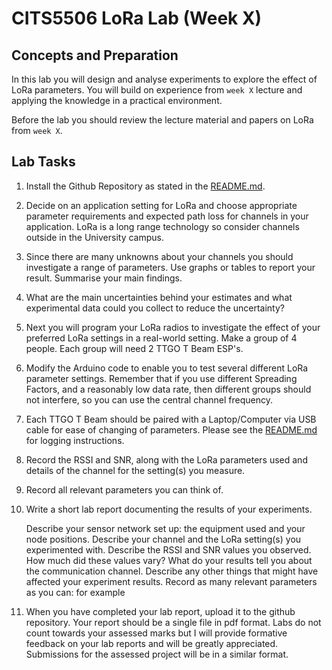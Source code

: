 # CITS5506 LoRa Lab (Week X)

## Concepts and Preparation
In this lab you will design and analyse experiments to explore the effect of LoRa parameters. You will build on experience from `week X` lecture and applying the knowledge in a practical environment.

Before the lab you should review the lecture material and papers on LoRa from `week X`.

## Lab Tasks
1. Install the Github Repository as stated in the [README.md](/README.md).

2. Decide on an application setting for LoRa and choose appropriate parameter requirements and expected path loss for channels in your application. LoRa is a long range technology so consider channels outside in the University campus.

3. Since there are many unknowns about your channels you should investigate a range of parameters. Use graphs or tables to report your result. Summarise your main findings.

4. What are the main uncertainties behind your estimates and what experimental data could you collect to reduce the uncertainty?

5. Next you will program your LoRa radios to investigate the effect of your preferred LoRa settings in a real-world setting. Make a group of 4 people. Each group will need 2 TTGO T Beam ESP's.

6. Modify the Arduino code to enable you to test several different LoRa parameter settings. Remember that if you use different Spreading Factors, and a reasonably low data rate, then different groups should not interfere, so you can use the central channel frequency.

7. Each TTGO T Beam should be paired with a Laptop/Computer via USB cable for ease of changing of parameters. Please see the [README.md](/LoRa-Lab/Lab_Tasks/README.md) for logging instructions.

8. Record the RSSI and SNR, along with the LoRa parameters used and details of the channel for the setting(s) you measure. 

9. Record all relevant parameters you can think of.

10. Write a short lab report documenting the results of your experiments.

    Describe your sensor network set up: the equipment used and your node positions.
    Describe your channel and the LoRa setting(s) you experimented with.
    Describe the RSSI and SNR values you observed. How much did these values vary? What do your results tell you about the communication channel.
    Describe any other things that might have affected your experiment results. Record as many relevant parameters as you can: for example

11. When you have completed your lab report, upload it to the github repository. Your report should be a single file in pdf format. Labs do not count towards your assessed marks but I will provide formative feedback on your lab reports and will be greatly appreciated. Submissions for the assessed project will be in a similar format.
